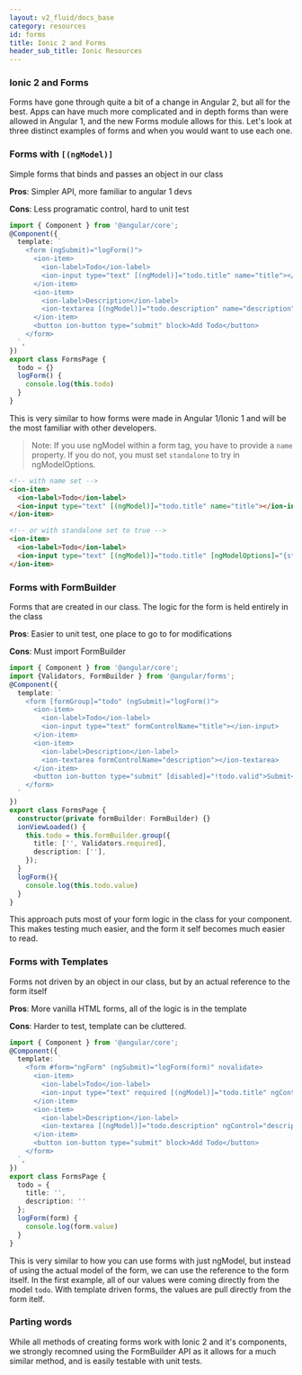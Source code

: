 ```yaml
---
layout: v2_fluid/docs_base
category: resources
id: forms
title: Ionic 2 and Forms
header_sub_title: Ionic Resources
---
```


### Ionic 2 and Forms

Forms have gone through quite a bit of a change in Angular 2, but all for the best. Apps can have much more complicated and in depth forms than were allowed in Angular 1, and the new Forms module allows for this. Let's look at three distinct examples of forms and when you would want to use each one.


### Forms with `[(ngModel)]`

Simple forms that binds and passes an object in our class

**Pros**: Simpler API, more familiar to angular 1 devs

**Cons**: Less programatic control, hard to unit test

```typescript
import { Component } from '@angular/core';
@Component({
  template: `
    <form (ngSubmit)="logForm()">
      <ion-item>
        <ion-label>Todo</ion-label>
        <ion-input type="text" [(ngModel)]="todo.title" name="title"></ion-input>
      </ion-item>
      <ion-item>
        <ion-label>Description</ion-label>
        <ion-textarea [(ngModel)]="todo.description" name="description"></ion-textarea>
      </ion-item>
      <button ion-button type="submit" block>Add Todo</button>
    </form>
  `,
})
export class FormsPage {
  todo = {}
  logForm() {
    console.log(this.todo)
  }
}
```

This is very similar to how forms were made in Angular 1/Ionic 1 and will be the most familiar with other developers.

>Note: If you use ngModel within a form tag, you have to provide a `name` property. If you do not, you must set `standalone` to try in ngModelOptions.

```html
<!-- with name set -->
<ion-item>
  <ion-label>Todo</ion-label>
  <ion-input type="text" [(ngModel)]="todo.title" name="title"></ion-input>
</ion-item>

<!-- or with standalone set to true -->
<ion-item>
  <ion-label>Todo</ion-label>
  <ion-input type="text" [(ngModel)]="todo.title" [ngModelOptions]="{standalone: true}"></ion-input>
</ion-item>
```




### Forms with FormBuilder

Forms that are created in our class. The logic for the form is held entirely in the class

**Pros**: Easier to unit test, one place to go to for modifications

**Cons**: Must import FormBuilder

```typescript
import { Component } from '@angular/core';
import {Validators, FormBuilder } from '@angular/forms';
@Component({
  template: `
    <form [formGroup]="todo" (ngSubmit)="logForm()">
      <ion-item>
        <ion-label>Todo</ion-label>
        <ion-input type="text" formControlName="title"></ion-input>
      </ion-item>
      <ion-item>
        <ion-label>Description</ion-label>
        <ion-textarea formControlName="description"></ion-textarea>
      </ion-item>
      <button ion-button type="submit" [disabled]="!todo.valid">Submit</button>
    </form>
  `
})
export class FormsPage {
  constructor(private formBuilder: FormBuilder) {}
  ionViewLoaded() {
    this.todo = this.formBuilder.group({
      title: ['', Validators.required],
      description: [''],
    });
  }
  logForm(){
    console.log(this.todo.value)
  }
}
```

This approach puts most of your form logic in the class for your component. This makes testing much easier, and the form it self becomes much easier to read.


### Forms with Templates

Forms not driven by an object in our class, but by an actual reference to the form itself

**Pros**: More vanilla HTML forms, all of the logic is in the template

**Cons**: Harder to test, template can be cluttered.

```typescript
import { Component } from '@angular/core';
@Component({
  template: `
    <form #form="ngForm" (ngSubmit)="logForm(form)" novalidate>
      <ion-item>
        <ion-label>Todo</ion-label>
        <ion-input type="text" required [(ngModel)]="todo.title" ngControl="title"></ion-input>
      </ion-item>
      <ion-item>
        <ion-label>Description</ion-label>
        <ion-textarea [(ngModel)]="todo.description" ngControl="description"></ion-textarea>
      </ion-item>
      <button ion-button type="submit" block>Add Todo</button>
    </form>
  `,
})
export class FormsPage {
  todo = {
    title: '',
    description: ''
  };
  logForm(form) {
    console.log(form.value)
  }
}
```

This is very similar to how you can use forms with just ngModel, but instead of using the actual model of the form, we can use the reference to the form itself. In the first example, all of our values were coming directly from the model `todo`. With template driven forms, the values are pull directly from the form itelf.


### Parting words

While all methods of creating forms work with Ionic 2 and it's components, we strongly recomned using the FormBuilder API as it allows for a much similar method, and is easily testable with unit tests.
